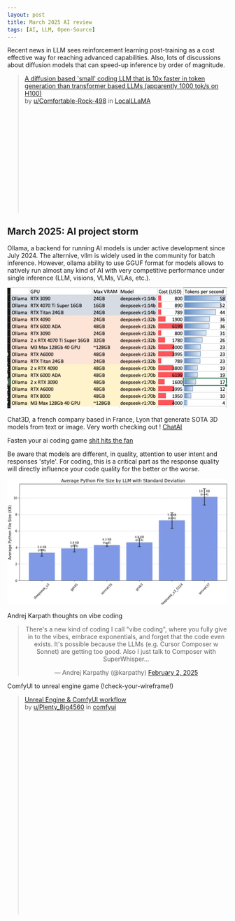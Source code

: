```yaml
---
layout: post
title: March 2025 AI review
tags: [AI, LLM, Open-Source]
---
```



Recent news in LLM sees reinforcement learning post-training as a cost effective way for reaching advanced capabilities. Also, lots of discussions about diffusion models that can speed-up inference by order of magnitude.

<blockquote class="reddit-embed-bq" style="height:316px" data-embed-created="2025-03-26T16:14:55Z">
<a href="https://www.reddit.com/r/LocalLLaMA/comments/1izoyxk/a_diffusion_based_small_coding_llm_that_is_10x/">A diffusion based &#39;small&#39; coding LLM that is 10x faster in token generation than transformer based LLMs (apparently 1000 tok/s on H100)</a><br> by
<a href="https://www.reddit.com/user/Comfortable-Rock-498/">u/Comfortable-Rock-498</a> in
<a href="https://www.reddit.com/r/LocalLLaMA/">LocalLLaMA</a>
</blockquote>
<script async src="https://embed.reddit.com/widgets.js" charset="UTF-8"></script>


## March 2025: AI project storm

Ollama, a backend for running AI models is under active development since July 2024. The alternive, vllm is widely used in the community for batch inference. However, ollama ability to use GGUF format for models allows to natively run almost any kind of AI with very competitive performance under single inference (LLM, visions, VLMs, VLAs, etc.).

![Ollama, Speed](/images/ollamaspeed.png "Ollama perfomrance comparison")

Chat3D, a french company based in France, Lyon that generate SOTA 3D models from text or image. Very worth checking out !
[ChatAI](https://chat3d.ai/) 

Fasten your ai coding game
[shit hits the fan](https://www.reddit.com/r/ClaudeAI/comments/1jj2ucr/i_completed_a_project_with_100_aigenerated_code/)

Be aware that models are different, in quality, attention to user intent and responses 'style'. For coding, this is a critical part as the response quality will directly influence your code quality for the better or the worse.

![python average size](../images/averagepythonsize.png)

Andrej Karpath thoughts on vibe coding

<blockquote class="twitter-tweet" data-dnt="true" align="center"><p lang="en" dir="ltr">There&#39;s a new kind of coding I call &quot;vibe coding&quot;, where you fully give in to the vibes, embrace exponentials, and forget that the code even exists. It&#39;s possible because the LLMs (e.g. Cursor Composer w Sonnet) are getting too good. Also I just talk to Composer with SuperWhisper…</p>&mdash; Andrej Karpathy (@karpathy) <a href="https://twitter.com/karpathy/status/1886192184808149383?ref_src=twsrc%5Etfw">February 2, 2025</a></blockquote>
<script async src="https://platform.twitter.com/widgets.js" charset="utf-8"></script>


ComfyUI to unreal engine game (!check-your-wireframe!)

<blockquote class="reddit-embed-bq" style="height:500px" data-embed-created="2025-03-26T16:11:18Z">
<a href="https://www.reddit.com/r/comfyui/comments/1jfiakn/unreal_engine_comfyui_workflow/">Unreal Engine &amp; ComfyUI workflow</a><br> by
<a href="https://www.reddit.com/user/Plenty_Big4560/">u/Plenty_Big4560</a> in
<a href="https://www.reddit.com/r/comfyui/">comfyui</a>
</blockquote>
<script async src="https://embed.reddit.com/widgets.js" charset="UTF-8"></script>